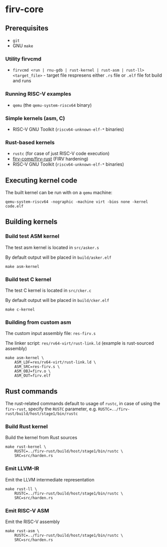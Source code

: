 # firv-core

## Prerequisites

* `git`
* GNU `make`

### Utility firvcmd
* `firvcmd <run | rnu-gdb | rust-kernel | rust-asm | rust-ll> <target_file>` - target file respresens either `.rs` file or `.elf` file fot build and runs

### Running RISC-V examples
* `qemu` (the `qemu-system-riscv64` binary)

### Simple kernels (asm, C)
* RISC-V GNU Toolkit (`riscv64-unknown-elf-*` binaries)

### Rust-based kernels
* `rustc` (for case of just RISC-V code execution)
* [firv-comp/firv-rust](https://github.com/firv-comp/firv-rust) (FIRV hardening)
* RISC-V GNU Toolkit (`riscv64-unknown-elf-*` binaries)

## Executing kernel code

The built kernel can be run with on a `qemu` machine:

```
qemu-system-riscv64 -nographic -machine virt -bios none -kernel code.elf 
```

## Building kernels

### Build test ASM kernel

The test asm kernel is located in `src/asker.s`

By default output will be placed in `build/asker.elf`

```
make asm-kernel
```

### Build test C kernel

The test C kernel is located in `src/cker.c`

By default output will be placed in `build/cker.elf`

```
make c-kernel
```

### Building from custom asm

The custom input assembly file: `res-firv.s`

The linker script: `res/rv64-virt/rust-link.ld` (example is rust-sourced assembly)

```
make asm-kernel \
    ASM_LDF=res/rv64-virt/rust-link.ld \
    ASM_SRC=res-firv.s \
    ASM_OBJ=firv.o \
    ASM_OUT=firv.elf 
```
## Rust commands

The rust-related commands default to usage of `rustc`, in case of using the `firv-rust`, specify the `RUSTC` parameter, e.g. `RUSTC=../firv-rust/build/host/stage1/bin/rustc`

### Build Rust kernel

Build the kernel from Rust sources

```
make rust-kernel \
    RUSTC=../firv-rust/build/host/stage1/bin/rustc \
    SRC=src/harden.rs
```

### Emit LLVM-IR

Emit the LLVM intermediate representation

```
make rust-ll \
    RUSTC=../firv-rust/build/host/stage1/bin/rustc \
    SRC=src/harden.rs
```

### Emit RISC-V ASM

Emit the RISC-V assembly

```
make rust-asm \
    RUSTC=../firv-rust/build/host/stage1/bin/rustc \
    SRC=src/harden.rs
```
